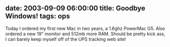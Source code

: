 date: 2003-09-09 06:00:00
title: Goodbye Windows!
tags: ops
---

Today I ordered my first new Mac in two years, a 1.6ghz PowerMac G5.  Also ordered a new 19" monitor and 512mb more RAM.  Should be pretty kick ass, I can barely keep myself off of the UPS tracking web site!